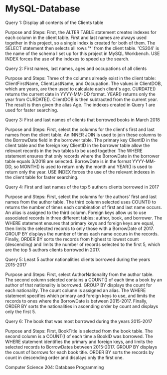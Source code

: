 # MySQL-Database


Query 1: Display all contents of the Clients table

Purpose and Steps: First, the ALTER TABLE statement creates indexes for each column in the client table. First and last names are always used together in this project, so a single index is created for both of them. The SELECT statement then selects all rows '*' from the client table. 'CS204' is the name of the schema I set up for this project in MySQL Workbench. USE INDEX forces the use of the indexes to speed up the search.

Query 2: First names, last names, ages and occupations of all clients

Purpose and Steps: Three of the columns already exist in the client table: ClientFirstName, ClientLastName, and Occupation. The values in ClientDOB, which are years, are then used to calculate each client's age. CURDATE() returns the current date in YYYY-MM-DD format. YEAR() returns only the year from CURDATE(). ClientDOB is then subtracted from the current year. The result is then given the alias Age. The indexes created in Query 1 are used for faster searching.

Query 3: First and last names of clients that borrowed books in March 2018

Purpose and Steps: First, select the columns for the client's first and last names from the client table. An INNER JOIN is used to join these columns to the BorrowDate field in the borrower table. The primary key ClientID in the client table and the foreign key ClientID in the borrower table allow the relevant records in the two tables to be used together. The WHERE statement ensures that only records where the BorrowDate in the borrower table equals 3/2018 are selected. BorrowDate is in the format YYYY-MM-DD, so MONTH() is used to return only the month and YEAR() is used to return only the year. USE INDEX forces the use of the relevant indexes in the client table for faster searching.

Query 4: First and last names of the top 5 authors clients borrowed in 2017

Purpose and Steps: First, select the columns for the authors' first and last names from the author table. The third column selected uses COUNT() to returns the number of times each combination of first and last name occurs. An alias is assigned to the third column. Foreign keys allow us to use associated records in three different tables: author, book, and borrower. The WHERE statement ensures that primary keys and foreign keys are equal, then limits the selected records to only those with a BorrowDate of 2017. GROUP BY displays the number of times each name occurs in the records. Finally, ORDER BY sorts the records from highest to lowest count (descending) and limits the number of records selected to the first 5, which are the top 5 authors clients borrowed in 2017.

Query 5: Least 5 author nationalities clients borrowed during the years 2015-2017

Purpose and Steps: First, select AuthorNationality from the author table. The second column selected contains a COUNT() of each time a book by an author of that nationality is borrowed. GROUP BY displays the count for each nationality. The count column is assigned an alias. The WHERE statement specifies which primary and foreign keys to use, and limits the records to ones where the BorrowDate is between 2015-2017. Finally, ORDER BY sorts the nationalities in ascending order by count and displays only the first 5.

Query 6: The book that was most borrowed during the years 2015-2017

Purpose and Steps: First, BookTitle is selected from the book table. The second column is a COUNT() of each time a BookID was borrowed. The WHERE statement identifies the primary and foreign keys, and limits the selected records to BorrowDates between 2015-2017. GROUP BY displays the count of borrows for each book title. ORDER BY sorts the records by count in descending order and displays only the first one.














Computer Science 204: Database Programming

